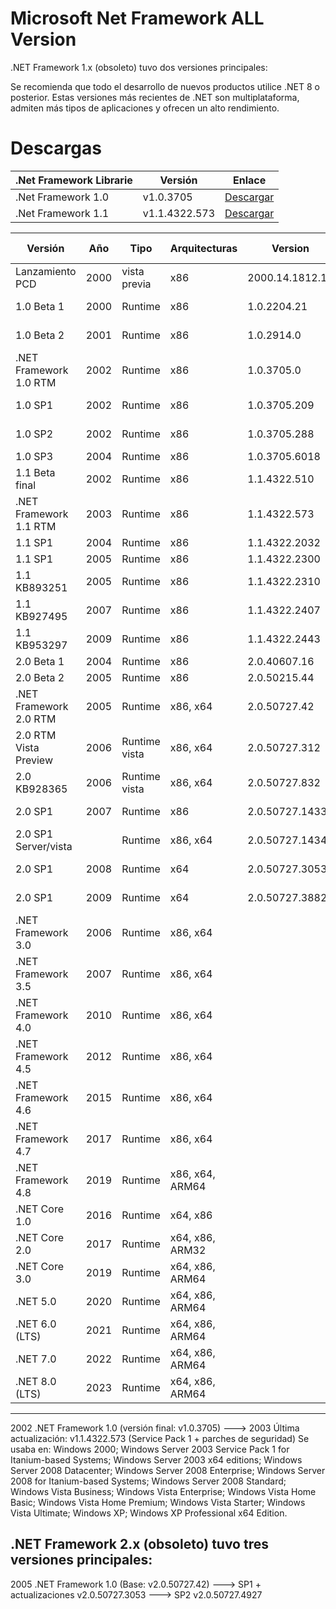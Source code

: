 # Microsoft Net Framework ALL Version
.NET Framework 1.x (obsoleto) tuvo dos versiones principales:

Se recomienda que todo el desarrollo de nuevos productos utilice .NET 8 o posterior. Estas versiones más recientes de .NET son multiplataforma, admiten más tipos de aplicaciones y ofrecen un alto rendimiento.

# Descargas

|   .Net Framework Librarie            |        Versión   |    Enlace   |
|---------------------------------------------------------|-------------|--------|
|  .Net Framework 1.0                  | v1.0.3705        | [Descargar](https://aka.ms/dotnet-x86](https://drive.google.com/file/d/1PRb10eMfbYi70gYBPyN_QQ7bB_Ww6y4C/view)) |
|  .Net Framework 1.1                  | v1.1.4322.573    | [Descargar](https://aka.ms/dotnet-x64](https://drive.google.com/file/d/1ON6iQ7pky5g-uBmNEychseK8QPi1oXuc/view)) |


| Versión               | Año   | Tipo          | Arquitecturas  |     Version     | Enlace Oficial       |
|-----------------------|-------|---------------|----------------|-----------------|----------------------|
| Lanzamiento PCD       | 2000  | vista previa  | x86            | 2000.14.1812.10 | [Retirado 2000]      |
| 1.0 Beta 1            | 2000  | Runtime       | x86            |     1.0.2204.21 | [Retirado 2001]      |
| 1.0 Beta 2            | 2001  | Runtime       | x86            |     1.0.2914.0  | [Retirado 2002]      |
| .NET Framework 1.0 RTM| 2002  | Runtime       | x86            |     1.0.3705.0  | [Retirado 2003-2009] |
| 1.0 SP1               | 2002  | Runtime       | x86            |    1.0.3705.209 | [Retirado 2003]      |
| 1.0 SP2               | 2002  | Runtime       | x86            |    1.0.3705.288 | [Retirado 2005]      |
| 1.0 SP3               | 2004  | Runtime       | x86            |   1.0.3705.6018 | [Retirado]           |
| 1.1 Beta final        | 2002  | Runtime       | x86            |    1.1.4322.510 | [Retirado]           |
| .NET Framework 1.1 RTM| 2003  | Runtime       | x86            |    1.1.4322.573 | [Retirado 2013]      |
| 1.1 SP1               | 2004  | Runtime       | x86            |   1.1.4322.2032 | [Retirado]           |
| 1.1 SP1               | 2005  | Runtime       | x86            |   1.1.4322.2300 | [Retirado]           |
| 1.1 KB893251          | 2005  | Runtime       | x86            |   1.1.4322.2310 | [Retirado]           |
| 1.1 KB927495          | 2007  | Runtime       | x86            |   1.1.4322.2407 | [Retirado]           |
| 1.1 KB953297          | 2009  | Runtime       | x86            |   1.1.4322.2443 | [Retirado]           |
| 2.0 Beta 1            | 2004  | Runtime       | x86            |    2.0.40607.16 | [Retirado]           |
| 2.0 Beta 2            | 2005  | Runtime       | x86            |    2.0.50215.44 | [Retirado]           |
| .NET Framework 2.0 RTM| 2005  | Runtime       | x86, x64       |    2.0.50727.42 | [Retirado 2016]      |
| 2.0 RTM Vista Preview | 2006  | Runtime vista | x86, x64       |   2.0.50727.312 | [Retirado]           |
| 2.0 KB928365          | 2006  | Runtime vista | x86, x64       |   2.0.50727.832 | [Retirado]           |
| 2.0 SP1               | 2007  | Runtime       | x86            |  2.0.50727.1433 | [Retirado 2010]      |
| 2.0 SP1 Server/vista  |       | Runtime       | x86, x64       |  2.0.50727.1434 | [Retirado]           |
| 2.0 SP1               | 2008  | Runtime       | x64            |  2.0.50727.3053 | [Retirado 2010]      |
| 2.0 SP1               | 2009  | Runtime       | x64            |  2.0.50727.3882 | [Retirado 2010]      |
| .NET Framework 3.0    | 2006  | Runtime       | x86, x64       |                 | [Retirado]           |
| .NET Framework 3.5    | 2007  | Runtime       | x86, x64       |                 | [Descargar](https://aka.ms/netfx35) |
| .NET Framework 4.0    | 2010  | Runtime       | x86, x64       |                 | [Retirado]           |
| .NET Framework 4.5    | 2012  | Runtime       | x86, x64       |                 | [Retirado]           |
| .NET Framework 4.6    | 2015  | Runtime       | x86, x64       |                 | [Retirado]           |
| .NET Framework 4.7    | 2017  | Runtime       | x86, x64       |                 | [Retirado]           |
| .NET Framework 4.8    | 2019  | Runtime       | x86, x64, ARM64|                 | [Descargar](https://aka.ms/netframework48) |
| .NET Core 1.0         | 2016  | Runtime       | x64, x86       |                 | [Retirado]           |
| .NET Core 2.0         | 2017  | Runtime       | x64, x86, ARM32|                 | [Retirado]           |
| .NET Core 3.0         | 2019  | Runtime       | x64, x86, ARM64|                 | [Retirado]           |
| .NET 5.0              | 2020  | Runtime       | x64, x86, ARM64|                 | [Retirado]           |
| .NET 6.0 (LTS)        | 2021  | Runtime       | x64, x86, ARM64|                 | [Descargar](https://aka.ms/dotnet6) |
| .NET 7.0              | 2022  | Runtime       | x64, x86, ARM64|                 | [Descargar](https://aka.ms/dotnet7) |
| .NET 8.0 (LTS)        | 2023  | Runtime       | x64, x86, ARM64|                 | [Descargar](https://aka.ms/dotnet8) |





-----------------------------------------------------------------------------------------------
2002 .NET Framework 1.0 (versión final: v1.0.3705) ---> 2003 Última actualización: v1.1.4322.573 (Service Pack 1 + parches de seguridad)
Se usaba en: Windows 2000; Windows Server 2003 Service Pack 1 for Itanium-based Systems; Windows Server 2003 x64 editions; Windows Server 2008 Datacenter; Windows Server 2008 Enterprise; Windows Server 2008 for Itanium-based Systems; Windows Server 2008 Standard; Windows Vista Business; Windows Vista Enterprise; Windows Vista Home Basic; Windows Vista Home Premium; Windows Vista Starter; Windows Vista Ultimate; Windows XP; Windows XP Professional x64 Edition.

.NET Framework 2.x (obsoleto) tuvo tres versiones principales:
-----------------------------------------------------------------------------------------------
2005 .NET Framework 1.0 (Base: v2.0.50727.42) ---> SP1 + actualizaciones v2.0.50727.3053 ---> SP2 v2.0.50727.4927
